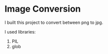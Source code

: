 # Image Conversion

I built this project to convert between png to jpg.

I used libraries: 
1. PIL
2. glob
